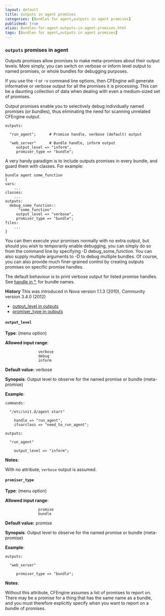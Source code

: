 ```yaml
---
layout: default
title: outputs in agent promises
categories: [Bundles for agent,outputs in agent promises]
published: true
alias: Bundles-for-agent-outputs-in-agent-promises.html
tags: [Bundles for agent,outputs in agent promises]
---
```


### `outputs` promises in agent

  

Outputs promises allow promises to make meta-promises about their output
levels. More simply, you can switch on verbose or inform level output to
named promises, or whole bundles for debugging purposes.

If you use the -I or -v command line options, then CFEngine will
generate informative or verbose output for all the promises it is
processing. This can be a daunting collection of data when dealing with
even a medium-sized set of promises.

Output promises enable you to selectively debug individually named
promises (or bundles), thus eliminating the need for scanning unrelated
CFEngine output.

  

```cf3
outputs:

  "run_agent";      # Promise handle, verbose (default) output

  "web_server"      # Bundle handle, inform output
     output_level => "inform",
     promiser_type => "bundle";
```

A very handy paradigm is to include outputs promises in every bundle,
and guard them with classes. For example:

```cf3
bundle agent some_function
{
vars:
    ...
classes:
    ...
outputs:
  debug_some_function::
      "some_function"
     output_level => "verbose",
     promiser_type => "bundle";
files:
    ...
}
```

You can then execute your promises normally with no extra output, but
should you wish to temporarily enable debugging, you can simply do so
from the command line by specifying -D debug\_some\_function. You can
also supply multiple arguments to -D to debug multiple bundles. Of
course, you can also provide much finer-grained control by creating
outputs promises on specific promise handles.

  

The default behaviour is to print verbose output for listed promise
handles. See [handle in \*](#handle-in-_002a), for bundle names.

**History** This was introduced in Nova version 1.1.3 (2010), Community
version 3.4.0 (2012)

-   [output\_level in outputs](#output_005flevel-in-outputs)
-   [promiser\_type in outputs](#promiser_005ftype-in-outputs)

#### `output_level`

**Type**: (menu option)

**Allowed input range**:   

```cf3
               verbose
               debug
               inform
```

**Default value:** verbose

**Synopsis**: Output level to observe for the named promise or bundle
(meta-promise)

**Example**:  
   

```cf3
commands:

  "/etc/init.d/agent start"

    handle => "run_agent",
    ifvarclass => "need_to_run_agent";

outputs:

  "run_agent"

    output_level => "inform"; 
```

**Notes**:  
   

With no attribute, `verbose` output is assumed.

#### `promiser_type`

**Type**: (menu option)

**Allowed input range**:   

```cf3
               promise
               bundle
```

**Default value:** promise

**Synopsis**: Output level to observe for the named promise or bundle
(meta-promise)

**Example**:  
   

```cf3
outputs:

  "web_server"

     promiser_type => "bundle";
```

**Notes**:  
   

Without this attribute, CFEngine assumes a list of promises to report
on. There may be a promise for a thing that has the same name as a
bundle, and you must therefore explicitly specify when you want to
report on a bundle of promises.
